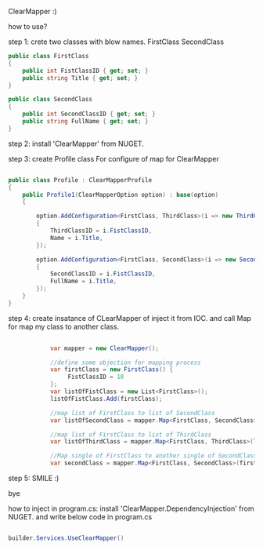 ClearMapper :)

how to use?

step 1:
crete two classes with blow names.
FirstClass
SecondClass
```C#
public class FirstClass
{
    public int FistClassID { get; set; }
    public string Title { get; set; }
}

public class SecondClass
{
    public int SecondClassID { get; set; }
    public string FullName { get; set; }
}
```

step 2:
install 'ClearMapper' from NUGET.

step 3:
create Profile class For configure of map for ClearMapper
```C#

public class Profile : ClearMapperProfile
{
    public Profile1(ClearMapperOption option) : base(option)
    {

        option.AddConfiguration<FirstClass, ThirdClass>(i => new ThirdClass()
        {
            ThirdClassID = i.FistClassID,
            Name = i.Title,
        });

        option.AddConfiguration<FirstClass, SecondClass>(i => new SecondClass()
        {
            SecondClassID = i.FistClassID,
            FullName = i.Title,
        });
    }
}

```


step 4:
create insatance of CLearMapper of inject it from IOC.
and call Map for map my class to another class.
```C#
            
            var mapper = new ClearMapper();

            //define some objection for mapping process
            var firstClass = new FirstClass() {
                 FistClassID = 10
            };
            var listOfFistClass = new List<FirstClass>();
            listOfFistClass.Add(firstClass);

            //map list of FirstClass to list of SecondClass
            var listOfSecondClass = mapper.Map<FirstClass, SecondClass>(listOfFistClass);

            //map list of FirstClass to list of ThirdClass
            var listOfThirdClass = mapper.Map<FirstClass, ThirdClass>(listOfFistClass);

            //Map single of FirstClass to another single of SecondClass
            var secondClass = mapper.Map<FirstClass, SecondClass>(firstClass);

```

step 5:
SMILE :)

bye

how to inject in program.cs:
install 'ClearMapper.DependencyInjection' from NUGET.
and write below code in program.cs
```c#

builder.Services.UseClearMapper()

```

